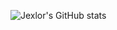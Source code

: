 ![Jexlor's GitHub stats](https://github-readme-stats.vercel.app/api/top-langs/?username=jexlor&layout=compact&theme=dracula)
